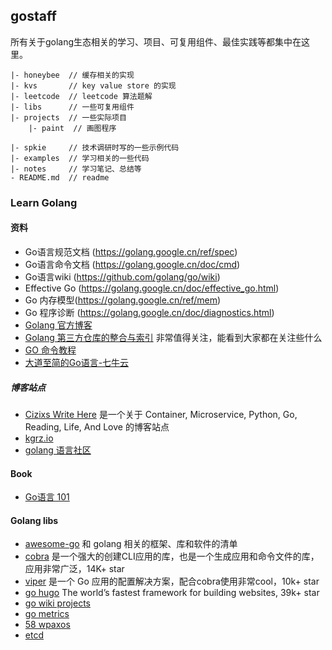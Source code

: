 
## gostaff

所有关于golang生态相关的学习、项目、可复用组件、最佳实践等都集中在这里。

```
|- honeybee  // 缓存相关的实现
|- kvs       // key value store 的实现
|- leetcode  // leetcode 算法题解
|- libs      // 一些可复用组件
|- projects  // 一些实际项目
    |- paint  // 画图程序

|- spkie     // 技术调研时写的一些示例代码
|- examples  // 学习相关的一些代码
|- notes     // 学习笔记、总结等
- README.md  // readme
```

### Learn Golang

#### 资料

- Go语言规范文档 (https://golang.google.cn/ref/spec)
- Go语言命令文档 (https://golang.google.cn/doc/cmd)
- Go语言wiki (https://github.com/golang/go/wiki)
- Effective Go (https://golang.google.cn/doc/effective_go.html)
- Go 内存模型(https://golang.google.cn/ref/mem)
- Go 程序诊断 (https://golang.google.cn/doc/diagnostics.html)
- [Golang 官方博客](https://blog.golang.org/index)
- [Golang 第三方仓库的整合与索引](https://libs.garden/go) 非常值得关注，能看到大家都在关注些什么
- [GO 命令教程](https://github.com/hyper0x/go_command_tutorial)
- [大道至简的Go语言-七牛云](http://open.qiniu.us/go-next-c.pdf)

##### 博客站点

- [Cizixs Write Here](https://cizixs.com/) 是一个关于 Container, Microservice, Python, Go, Reading, Life, And Love 的博客站点
- [kgrz.io](https://kgrz.io/)
- [golang 语言社区](https://www.kancloud.cn/cserli/golang)

#### Book

- [Go语言 101](https://gfw.go101.org/article/101.html)

#### Golang libs

- [awesome-go](https://github.com/avelino/awesome-go) 和 golang 相关的框架、库和软件的清单
- [cobra](https://github.com/spf13/cobra) 是一个强大的创建CLI应用的库，也是一个生成应用和命令文件的库，应用非常广泛，14K+ star
- [viper](https://github.com/spf13/viper) 是一个 Go 应用的配置解决方案，配合cobra使用非常cool，10k+ star
- [go hugo](https://gohugo.io/) The world’s fastest framework for building websites, 39k+ star
- [go wiki projects](https://github.com/golang/go/wiki/Projects)
- [go metrics](https://github.com/rcrowley/go-metrics)
- [58 wpaxos](https://github.com/wuba/WPaxos)
- [etcd](https://github.com/etcd-io/etcd)
